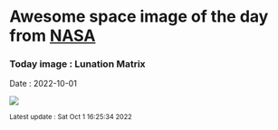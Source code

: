 
  # Awesome space image of the day from [NASA](https://api.nasa.gov/)

  ### Today image : Lunation Matrix
  Date : 2022-10-01

  ![](https://apod.nasa.gov/apod/image/2210/Lu20220729-0826_1050.jpg)

  <small>Latest update : Sat Oct  1 16:25:34 2022</small>
